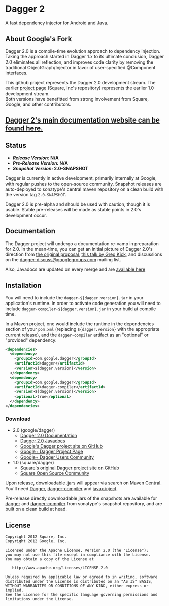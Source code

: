 Dagger 2
========

A fast dependency injector for Android and Java.

About Google's Fork
-------------

Dagger 2.0 is a compile-time evolution approach to dependency injection.  Taking the approach
started in Dagger 1.x to its ultimate conclusion, Dagger 2.0 eliminates all reflection, and
improves code clarity by removing the traditional ObjectGraph/Injector in favor of
user-specified @Component interfaces. 

This github project represents the Dagger 2.0 development stream.  The earlier 
[project page][square] (Square, Inc's repository) represents the earlier 1.0 development stream.  
Both versions have benefitted from strong involvement from Square, Google, and other contributors. 

## [Dagger 2's main documentation website can be found here.][website]

Status
------

  - ***Release Version:* N/A**
  - ***Pre-Release Version:* N/A**
  - ***Snapshot Version:* 2.0-SNAPSHOT**

Dagger is currently in active development, primarily internally at Google, with regular pushes
to the open-source community.  Snapshot releases are auto-deployed to sonatype's central maven
repository on a clean build with the version tag `2.0-SNAPSHOT`.

Dagger 2.0 is pre-alpha and should be used with caution, though it is usable.  Stable 
pre-releases will be made as stable points in 2.0's development occur.

Documentation
-------------

The Dagger project will undergo a documentation re-vamp in preparation for 2.0.  In the mean-time,
you can get an initial picture of Dagger 2.0's direction from [the original proposal][proposal],
[this talk by Greg Kick][gaktalk], and discussions on the dagger-discuss@googlegroups.com 
mailing list.

Also, Javadocs are updated on every merge and are [available here][latestapi]

Installation
--------

You will need to include the `dagger-${dagger.version}.jar` in your
application's runtime.  In order to activate code generation you will need to
include `dagger-compiler-${dagger.version}.jar` in your build at compile time.

In a Maven project, one would include the runtime in the dependencies section
of your `pom.xml` (replacing `${dagger.version}` with the appropriate current
release), and the `dagger-compiler` artifact as an "optional" or "provided"
dependency:

```xml
<dependencies>
  <dependency>
    <groupId>com.google.dagger</groupId>
    <artifactId>dagger</artifactId>
    <version>${dagger.version}</version>
  </dependency>
  <dependency>
    <groupId>com.google.dagger</groupId>
    <artifactId>dagger-compiler</artifactId>
    <version>${dagger.version}</version>
    <optional>true</optional>
  </dependency>
</dependencies>
```

### Download 

  * 2.0 (google/dagger)
    * [Dagger 2.0 Documentation][website]
    * [Dagger 2.0 Javadocs][latestapi]
    * [Google's Dagger project site on GitHub][project]
    * <a href="https://plus.google.com/118328287768685565185" rel="publisher">Google+ Dagger Project Page</a>
    * [Google+ Dagger Users Community][community]
  * 1.0 (square/dagger)
    * [Square's original Dagger project site on GitHub][square]
    * [Square Open Source Community][squarecommunity]


Upon release, downloadable .jars will appear via search on Maven Central. You'll need
[Dagger][dl-dagger], [dagger-compiler][dl-dagger-compiler] and [javax.inject][dl-inject].

Pre-release directly downloadable jars of the snapshots are available for [dagger][dagger-snap] and [dagger-compiler][dagger-compiler-snap] from sonatype's snapshot repository, and are built on a clean build at head.

License
-------

    Copyright 2012 Square, Inc.
    Copyright 2012 Google, Inc.

    Licensed under the Apache License, Version 2.0 (the "License");
    you may not use this file except in compliance with the License.
    You may obtain a copy of the License at

       http://www.apache.org/licenses/LICENSE-2.0

    Unless required by applicable law or agreed to in writing, software
    distributed under the License is distributed on an "AS IS" BASIS,
    WITHOUT WARRANTIES OR CONDITIONS OF ANY KIND, either express or implied.
    See the License for the specific language governing permissions and
    limitations under the License.



 [1]: http://google.github.com/dagger/
 [dl-dagger]: http://search.maven.org/#search%7Cga%7C1%7Cg%3A%22com.google.dagger%22%20a%3A%22dagger%22
 [dl-dagger-compiler]: http://search.maven.org/#search%7Cga%7C1%7Cg%3A%22com.google.dagger%22%20a%3A%22dagger-compiler%22
 [dl-javawriter]: http://search.maven.org/#search%7Cga%7C1%7Cg%3A%22com.squareup%22%20a%3A%22javawriter%22
 [dl-inject]: http://search.maven.org/#search%7Cga%7C1%7Cg%3A%22javax.inject%22%20a%3A%22javax.inject%22
 [dagger-snap]: https://oss.sonatype.org/content/repositories/snapshots/com/google/dagger/dagger/2.0-SNAPSHOT/
 [dagger-compiler-snap]: https://oss.sonatype.org/content/repositories/snapshots/com/google/dagger/dagger-compiler/2.0-SNAPSHOT/
 [website]: http://google.github.io/dagger
 [latestapi]: http://google.github.io/dagger/api/latest/
 [gaktalk]: https://www.youtube.com/watch?v=oK_XtfXPkqw
 [proposal]: https://github.com/square/dagger/issues/366
 [project]: http://github.com/google/dagger/
 [community]: https://plus.google.com/communities/111933036769103367883
 [square]: http://github.com/square/dagger/
 [squarecommunity]: https://plus.google.com/communities/109244258569782858265

